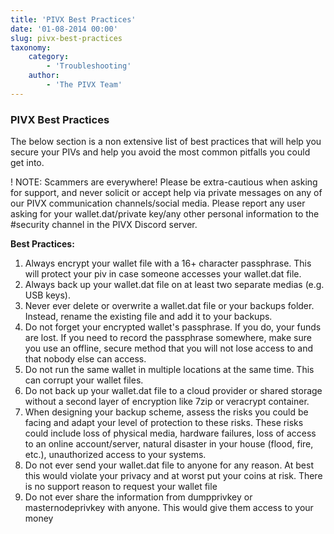 ```yaml
---
title: 'PIVX Best Practices'
date: '01-08-2014 00:00'
slug: pivx-best-practices
taxonomy:
    category:
        - 'Troubleshooting'
    author:
        - 'The PIVX Team'
---
```


### PIVX Best Practices

The below section is a non extensive list of best practices that will help you secure your PIVs and help you avoid the most common pitfalls you could get into.

! NOTE: Scammers are everywhere! Please be extra-cautious when asking for support, and never solicit or accept help via private messages on any of our PIVX communication channels/social media. Please report any user asking for your wallet.dat/private key/any other personal information to the #security channel in the PIVX Discord server.

**Best Practices:**
1. Always encrypt your wallet file with a 16+ character passphrase. This will protect your piv in case someone accesses your wallet.dat file.
2. Always back up your wallet.dat file on at least two separate medias (e.g. USB keys).
3. Never ever delete or overwrite a wallet.dat file or your backups folder. Instead, rename the existing file and add it to your backups.
4. Do not forget your encrypted wallet's passphrase. If you do, your funds are lost. If you need to record the passphrase somewhere, make sure you use an offline, secure method that you will not lose access to and that nobody else can access.
5. Do not run the same wallet in multiple locations at the same time. This can corrupt your wallet files.
6. Do not back up your wallet.dat file to a cloud provider or shared storage without a second layer of encryption like 7zip or veracrypt container.
7. When designing your backup scheme, assess the risks you could be facing and adapt your level of protection to these risks. These risks could include loss of physical media, hardware failures, loss of access to an online account/server, natural disaster in your house (flood, fire, etc.), unauthorized access to your systems.
8. Do not ever send your wallet.dat file to anyone for any reason. At best this would violate your privacy and at worst put your coins at risk. There is no support reason to request your wallet file
9. Do not ever share the information from dumpprivkey or masternodeprivkey with anyone. This would give them access to your money


